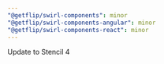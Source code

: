```yaml
---
"@getflip/swirl-components": minor
"@getflip/swirl-components-angular": minor
"@getflip/swirl-components-react": minor
---
```


Update to Stencil 4
